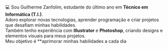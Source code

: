 💻 Sou Guilherme Zanfolim, estudante do último ano em **Técnico em Informática (T.I.)**.  
Adoro explorar novas tecnologias, aprender programação e criar projetos que desafiam minhas habilidades.  
Também tenho experiência com **Illustrator** e **Photoshop**, criando designs e elementos visuais para meus projetos.  
Meu objetivo é **aprimorar minhas habilidades a cada dia

